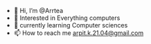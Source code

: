 - 👋 Hi, I’m @Arrtea
- 👀 Interested in Everything computers
- 🌱 currently learning Computer sciences
- 📫 How to reach me arpit.k.21.04@gmail.com

<!---
ARpt21/ARpt21 is a ✨ special ✨ repository because its `README.md` (this file) appears on your GitHub profile.
You can click the Preview link to take a look at your changes.
--->
